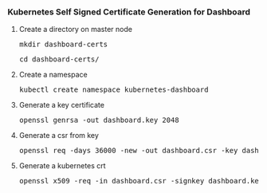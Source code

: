 <h3>Kubernetes Self Signed Certificate Generation for Dashboard</h3>
<ol>
<li>Create a directory on master node</li>
<pre>mkdir dashboard-certs</pre>
<pre>cd dashboard-certs/</pre>
  <li>Create a namespace</li>
  <pre>kubectl create namespace kubernetes-dashboard</pre>
  <li>Generate a key certificate</li>
  <pre>openssl genrsa -out dashboard.key 2048</pre>
  <li>Generate a csr from key </li>
  <pre>openssl req -days 36000 -new -out dashboard.csr -key dashboard.key -subj '/CN=dashboard-cert'</pre>
  <li>Generate a kubernetes crt</li>
  <pre>openssl x509 -req -in dashboard.csr -signkey dashboard.key -out dashboard.crt</pre>
</ol>
